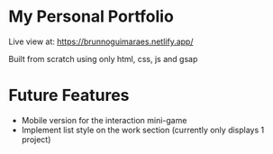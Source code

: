 # My Personal Portfolio

Live view at: https://brunnoguimaraes.netlify.app/

Built from scratch using only html, css, js and gsap

# Future Features

- Mobile version for the interaction mini-game
- Implement list style on the work section (currently only displays 1 project)

